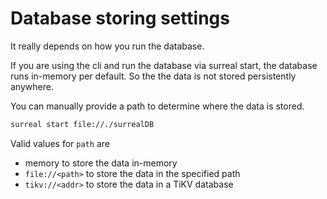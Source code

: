 # Database storing settings

It really depends on how you run the database.

If you are using the cli and run the database via surreal start, the database runs in-memory per default. So the the data is not stored persistently anywhere.

You can manually provide a path to determine where the data is stored.

```bash
surreal start file://./surrealDB
```

Valid values for `path` are

- memory to store the data in-memory
- `file://<path>` to store the data in the specified path
- `tikv://<addr>` to store the data in a TiKV database
